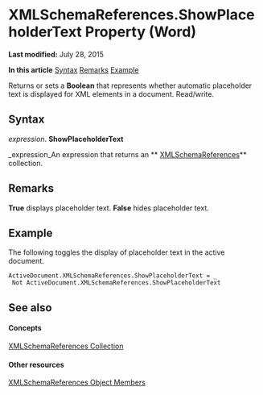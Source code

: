 
# XMLSchemaReferences.ShowPlaceholderText Property (Word)

 **Last modified:** July 28, 2015

 **In this article**
 [Syntax](#sectionSection0)
 [Remarks](#sectionSection1)
 [Example](#sectionSection2)


Returns or sets a  **Boolean** that represents whether automatic placeholder text is displayed for XML elements in a document. Read/write.


## Syntax
<a name="sectionSection0"> </a>

 _expression_. **ShowPlaceholderText**

 _expression_An expression that returns an  ** [XMLSchemaReferences](56bef973-805c-c77a-6d2a-54a39fbd1206.md)** collection.


## Remarks
<a name="sectionSection1"> </a>

 **True** displays placeholder text. **False** hides placeholder text.


## Example
<a name="sectionSection2"> </a>

The following toggles the display of placeholder text in the active document.


```
ActiveDocument.XMLSchemaReferences.ShowPlaceholderText = _ 
 Not ActiveDocument.XMLSchemaReferences.ShowPlaceholderText
```


## See also
<a name="sectionSection2"> </a>


#### Concepts


 [XMLSchemaReferences Collection](56bef973-805c-c77a-6d2a-54a39fbd1206.md)
#### Other resources


 [XMLSchemaReferences Object Members](54dc0cdf-b3fc-792b-fc52-3045b0a301b0.md)
